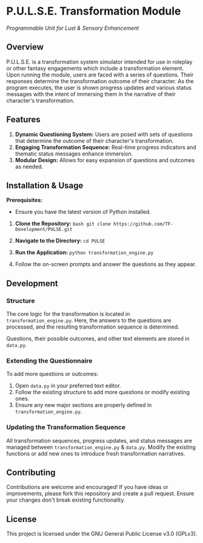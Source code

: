 # P.U.L.S.E. Transformation Module
_Programmable Unit for Lust & Sensory Enhancement_

## Overview

P.U.L.S.E. is a transformation system simulator intended for use in roleplay or other fantasy engagements which include a transformation element. Upon running the module, users are faced with a series of questions. Their responses determine the transformation outcome of their character. As the program executes, the user is shown progress updates and various status messages with the intent of immersing them in the narrative of their character's transformation.

## Features

1. **Dynamic Questioning System:** Users are posed with sets of questions that determine the outcome of their character's transformation.
2. **Engaging Transformation Sequence:** Real-time progress indicators and thematic status messages enhance immersion.
3. **Modular Design:** Allows for easy expansion of questions and outcomes as needed.

## Installation & Usage

**Prerequisites:** 
- Ensure you have the latest version of Python installed.

1. **Clone the Repository:**
    `bash git clone https://github.com/TF-Development/PULSE.git`

2. **Navigate to the Directory:**
    `cd PULSE`

3. **Run the Application:**
    `python transformation_engine.py`

4. Follow the on-screen prompts and answer the questions as they appear.

## Development

### Structure

The core logic for the transformation is located in `transformation_engine.py`. Here, the answers to the questions are processed, and the resulting transformation sequence is determined.

Questions, their possible outcomes, and other text elements are stored in `data.py`.
### Extending the Questionnaire

To add more questions or outcomes:

1. Open `data.py` in your preferred text editor.
2. Follow the existing structure to add more questions or modify existing ones.
3. Ensure any new major sections are properly defined in `transformation_engine.py`.

### Updating the Transformation Sequence

All transformation sequences, progress updates, and status messages are managed between `transformation_engine.py` & `data.py`. Modify the existing functions or add new ones to introduce fresh transformation narratives.

## Contributing

Contributions are welcome and encouraged! If you have ideas or improvements, please fork this repository and create a pull request. Ensure your changes don't break existing functionality.

## License

This project is licensed under the GNU General Public License v3.0 (GPLv3).
